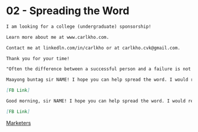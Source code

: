 # 02 - Spreading the Word

```markdown
I am looking for a college (undergraduate) sponsorship!

Learn more about me at www.carlkho.com.

Contact me at linkedln.com/in/carlkho or at carlkho.cvk@gmail.com.

Thank you for your time!

"Often the difference between a successful person and a failure is not the superiority of ideas & capability, but the courage to bet on one's ideas. It is the ability to take a calculated risk and act." - Andre Malraux
```

```markdown
Maayong buntag sir NAME! I hope you can help spread the word. I would really appreciate it if you can share it to your eTulay team and DepEd (and maybe CHED!)

[FB Link]
```

```markdown
Good morning, sir NAME! I hope you can help spread the word. I would really appreciate it if you can share it to your [ORGS]. Thank you very much!

[FB Link]
```

[Marketers](02%20-%20Spreading%20the%20Word%203efed58818b0433e80e702c01d607691/Marketers%2025e5c18aa2794cd68d87c8fe8072d9fb.csv)